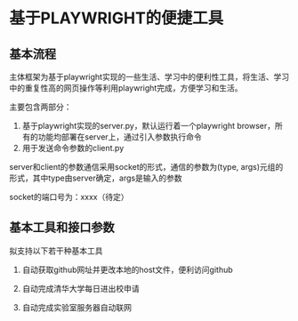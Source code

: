 # 基于PLAYWRIGHT的便捷工具

## 基本流程

主体框架为基于playwright实现的一些生活、学习中的便利性工具，将生活、学习中的重复性高的网页操作等利用playwright完成，方便学习和生活。

主要包含两部分：
1. 基于playwright实现的server.py，默认运行着一个playwright browser，所有的功能均部署在server上，通过引入参数执行命令
2. 用于发送命令参数的client.py

server和client的参数通信采用socket的形式，通信的参数为\(type, args\)元组的形式，其中type由server确定，args是输入的参数

socket的端口号为：xxxx（待定）

## 基本工具和接口参数

拟支持以下若干种基本工具

1. 自动获取github网址并更改本地的host文件，便利访问github

2. 自动完成清华大学每日进出校申请

3. 自动完成实验室服务器自动联网
